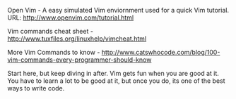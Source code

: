 Open Vim - A easy simulated Vim enviornment used for a quick Vim tutorial. URL: http://www.openvim.com/tutorial.html

Vim commands cheat sheet - http://www.tuxfiles.org/linuxhelp/vimcheat.html

More Vim Commands to know - http://www.catswhocode.com/blog/100-vim-commands-every-programmer-should-know

Start here, but keep diving in after. Vim gets fun when you are good at it. You have to learn a lot to be good at it, but once you do, its one of the best ways to write code.